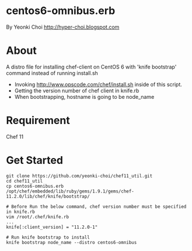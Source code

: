 centos6-omnibus.erb
====
By Yeonki Choi  <a href="http://hyper-choi.blogspot.com">http://hyper-choi.blogspot.com</a>

About 
====
A distro file for installing chef-client on CentOS 6 with 'knife bootstrap' command instead of running install.sh
- Invoking http://www.opscode.com/chef/install.sh inside of this script.
- Getting the version number of chef client in knife.rb 
- When bootstrapping, hostname is going to be node_name  


Requirement
====
Chef 11 

Get Started
====
```
git clone https://github.com/yeonki-choi/chef11_util.git
cd chef11_util
cp centos6-omnibus.erb /opt/chef/embedded/lib/ruby/gems/1.9.1/gems/chef-11.2.0/lib/chef/knife/bootstrap/

# Before Run the below command, chef version number must be specified in knife.rb 
vim /root/.chef/knife.rb 
...
knife[:client_version] = "11.2.0-1"

# Run knife bootstrap to install 
knife bootstrap node_name --distro centos6-omnibus 

```
